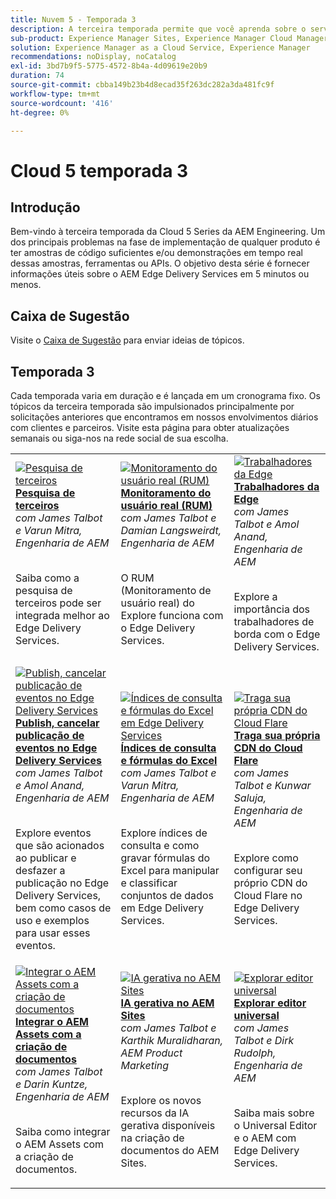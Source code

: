 ```yaml
---
title: Nuvem 5 - Temporada 3
description: A terceira temporada permite que você aprenda sobre o serviço de AEM no Edge Delivery por meio de entrevistas detalhadas com especialistas que trabalharam em projetos complicados
sub-product: Experience Manager Sites, Experience Manager Cloud Manager, Experience Manager Assets
solution: Experience Manager as a Cloud Service, Experience Manager
recommendations: noDisplay, noCatalog
exl-id: 3bd7b9f5-5775-4572-8b4a-4d09619e20b9
duration: 74
source-git-commit: cbba149b23b4d8ecad35f263dc282a3da481fc9f
workflow-type: tm+mt
source-wordcount: '416'
ht-degree: 0%

---
```


# Cloud 5 temporada 3

## Introdução

Bem-vindo à terceira temporada da Cloud 5 Series da AEM Engineering. Um dos principais problemas na fase de implementação de qualquer produto é ter amostras de código suficientes e/ou demonstrações em tempo real dessas amostras, ferramentas ou APIs. O objetivo desta série é fornecer informações úteis sobre o AEM Edge Delivery Services em 5 minutos ou menos.

## Caixa de Sugestão

Visite o [Caixa de Sugestão](https://forms.office.com/r/74P5Xz4UH0) para enviar ideias de tópicos.

## Temporada 3

Cada temporada varia em duração e é lançada em um cronograma fixo. Os tópicos da terceira temporada são impulsionados principalmente por solicitações anteriores que encontramos em nossos envolvimentos diários com clientes e parceiros. Visite esta página para obter atualizações semanais ou siga-nos na rede social de sua escolha.

<table>
    <tr>
        <td>
            <a href="./season-3/cloud5-3rd-party-search.md">
                <img alt="Pesquisa de terceiros" src="https://video.tv.adobe.com/v/3427040?format=jpeg"/>
            </a>
            <div>
                <a href="./season-3/cloud5-3rd-party-search.md">
                <strong>Pesquisa de terceiros</strong></a>        
                <br/><em>com James Talbot e Varun Mitra, Engenharia de AEM</em>
            </div>
            <p>
                <br/>
                Saiba como a pesquisa de terceiros pode ser integrada melhor ao Edge Delivery Services.
            </p>
        </td>   
        <td>
            <a href="./season-3/cloud5-rum.md">
                <img alt="Monitoramento do usuário real (RUM)" src="https://video.tv.adobe.com/v/3427495?format=jpeg"/>
            </a>
            <div>
                <a href="./season-3/cloud5-rum.md">
                <strong>Monitoramento do usuário real (RUM)</strong></a>        
                <br/><em>com James Talbot e Damian Langsweirdt, Engenharia de AEM</em>
            </div>
            <p>
                <br/>
                O RUM (Monitoramento de usuário real) do Explore funciona com o Edge Delivery Services.
            </p>
        </td>   
        <!--
        <td>
            <a href="./season-3/cloud5-rum-explorer.md">
                <img alt="Real User Monitoring (RUM) Explorer" src="https://video.tv.adobe.com/v/3429772?format=jpeg"/>
            </a>
            <div>
                <a href="./season-3/cloud5-rum-explorer.md">
                <strong>Real User Monitoring (RUM) Explorer</strong></a>        
                <br/><em>with James Talbot & Damian Langsweirdt, AEM Engineering</em>
            </div>
            <p>
                <br/>
                Learn about Real User Monitoring (RUM) Explorer and how to access it.
            </p>
        </td>   
        -->
        <td>
            <a href="./season-3/cloud5-edge-workers.md">
                <img alt="Trabalhadores da Edge" src="https://video.tv.adobe.com/v/3427589?format=jpeg"/>
            </a>
            <div>
                <a href="./season-3/cloud5-edge-workers.md">
                <strong>Trabalhadores da Edge</strong></a>        
                <br/><em>com James Talbot e Amol Anand, Engenharia de AEM</em>
            </div>
            <p>
                <br/>
                Explore a importância dos trabalhadores de borda com o Edge Delivery Services.
            </p>
        </td>   
    </tr>
    <tr>
        <td>
            <a href="./season-3/cloud5-publish-events.md">
                <img alt="Publish, cancelar publicação de eventos no Edge Delivery Services" src="https://video.tv.adobe.com/v/3427681?format=jpeg"/>
            </a>
            <div>
                <a href="./season-3/cloud5-publish-events.md">
                <strong>Publish, cancelar publicação de eventos no Edge Delivery Services</strong></a>        
                <br/><em>com James Talbot e Amol Anand, Engenharia de AEM</em>
            </div>
            <p>
                <br/>
                Explore eventos que são acionados ao publicar e desfazer a publicação no Edge Delivery Services, bem como casos de uso e exemplos para usar esses eventos.
            </p>
        </td>  
        <td>
            <a href="./season-3/cloud5-query-indexes.md">
                <img alt="Índices de consulta e fórmulas do Excel em Edge Delivery Services" src="https://video.tv.adobe.com/v/3427787?format=jpeg"/>
            </a>
            <div>
                <a href="./season-3/cloud5-query-indexes.md">
                <strong>Índices de consulta e fórmulas do Excel </strong></a>        
                <br/><em>com James Talbot e Varun Mitra, Engenharia de AEM</em>
            </div>
            <p>
                <br/>
                Explore índices de consulta e como gravar fórmulas do Excel para manipular e classificar conjuntos de dados em Edge Delivery Services.
            </p>
        </td>  
        <td>
            <a href="./season-3/cloud5-byo-cloudflare-cdn.md">
                <img alt="Traga sua própria CDN do Cloud Flare" src="https://video.tv.adobe.com/v/3428100?format=jpeg"/>
            </a>
            <div>
                <a href="./season-3/cloud5-byo-cloudflare-cdn.md">
                <strong>Traga sua própria CDN do Cloud Flare</strong></a>        
                <br/><em>com James Talbot e Kunwar Saluja, Engenharia de AEM</em>
            </div>
            <p>
                <br/>
                Explore como configurar seu próprio CDN do Cloud Flare no Edge Delivery Services.
            </p>
        </td>           
    </tr>  
    <tr>
        <td>
            <a href="./season-3/cloud5-integrate-assets.md">
                <img alt="Integrar o AEM Assets com a criação de documentos" src="https://video.tv.adobe.com/v/3428302?format=jpeg"/>
            </a>
            <div>
                <a href="./season-3/cloud5-integrate-assets.md">
                <strong>Integrar o AEM Assets com a criação de documentos</strong></a>        
                <br/><em>com James Talbot e Darin Kuntze, Engenharia de AEM</em>
            </div>
            <p>
                <br/>
                Saiba como integrar o AEM Assets com a criação de documentos.
            </p>
        </td>        
        <td>
            <a href="./season-3/cloud5-generative-ai-for-aem-sites.md">
                <img alt="IA gerativa no AEM Sites" src="https://video.tv.adobe.com/v/3428436?format=jpeg"/>
            </a>
            <div>
                <a href="./season-3/cloud5-generative-ai-for-aem-sites.md">
                <strong>IA gerativa no AEM Sites</strong></a>        
                <br/><em>com James Talbot e Karthik Muralidharan, AEM Product Marketing</em>
            </div>
            <p>
                <br/>                
                Explore os novos recursos da IA gerativa disponíveis na criação de documentos do AEM Sites.
            </p>
        </td>                
        <td>
            <a href="./season-3/cloud5-exploring-universal-editor.md">
                <img alt="Explorar editor universal" src="https://video.tv.adobe.com/v/3429656?format=jpeg"/>
            </a>
            <div>
                <a href="./season-3/cloud5-exploring-universal-editor.md">
                <strong>Explorar editor universal</strong></a>        
                <br/><em>com James Talbot e Dirk Rudolph, Engenharia de AEM</em>
            </div>
            <p>
                <br/>                
                 Saiba mais sobre o Universal Editor e o AEM com Edge Delivery Services.
            </p>
        </td>                    
    </tr>      
</table>
